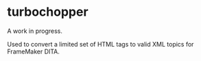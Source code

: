 # turbochopper

A work in progress.

Used to convert a limited set of HTML tags to valid XML topics for FrameMaker DITA.
